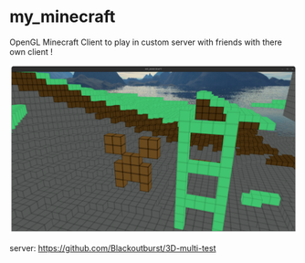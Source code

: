 # my_minecraft
OpenGL Minecraft Client to play in custom server with friends with there own client !

<p align="center">
    <img src = "screenshots/1.png">
</p>

server: https://github.com/Blackoutburst/3D-multi-test